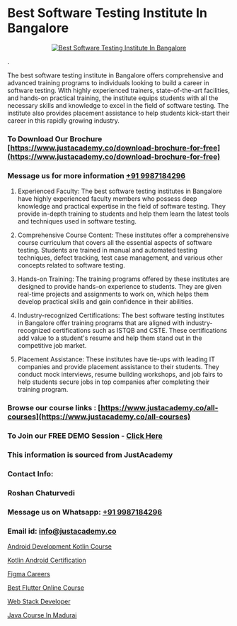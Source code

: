 # Best Software Testing Institute In Bangalore

<p align="center">
  <a href="https://justacademy.co/program-detail/software-testing">
    <img src="https://justacademy.co/storage2/program_images/1704700438.webp" alt="Best Software Testing Institute In Bangalore">
  </a>
</p>
.

The best software testing institute in Bangalore offers comprehensive and advanced training programs to individuals looking to build a career in software testing. With highly experienced trainers, state-of-the-art facilities, and hands-on practical training, the institute equips students with all the necessary skills and knowledge to excel in the field of software testing. The institute also provides placement assistance to help students kick-start their career in this rapidly growing industry.
### To Download Our Brochure [https://www.justacademy.co/download-brochure-for-free](https://www.justacademy.co/download-brochure-for-free)
### Message us for more information [+91 9987184296](https://api.whatsapp.com/send?phone=919987184296)
1) Experienced Faculty: The best software testing institutes in Bangalore have highly experienced faculty members who possess deep knowledge and practical expertise in the field of software testing. They provide in-depth training to students and help them learn the latest tools and techniques used in software testing.

2) Comprehensive Course Content: These institutes offer a comprehensive course curriculum that covers all the essential aspects of software testing. Students are trained in manual and automated testing techniques, defect tracking, test case management, and various other concepts related to software testing.

3) Hands-on Training: The training programs offered by these institutes are designed to provide hands-on experience to students. They are given real-time projects and assignments to work on, which helps them develop practical skills and gain confidence in their abilities.

4) Industry-recognized Certifications: The best software testing institutes in Bangalore offer training programs that are aligned with industry-recognized certifications such as ISTQB and CSTE. These certifications add value to a student's resume and help them stand out in the competitive job market.

5) Placement Assistance: These institutes have tie-ups with leading IT companies and provide placement assistance to their students. They conduct mock interviews, resume building workshops, and job fairs to help students secure jobs in top companies after completing their training program.

### Browse our course links : [https://www.justacademy.co/all-courses](https://www.justacademy.co/all-courses) 
### To Join our FREE DEMO Session - [Click Here](https://www.justacademy.co/register-for-course-demo)


### This information is sourced from JustAcademy
### Contact Info:
### Roshan Chaturvedi
### Message us on Whatsapp: [+91 9987184296](https://api.whatsapp.com/send?phone=919987184296)
### Email id: [info@justacademy.co](mailto:info@justacademy.co)
                
[Android Development Kotlin Course](https://www.linkedin.com/pulse/android-development-kotlin-course-justacademy-mumbai-9vyqf/)

[Kotlin Android Certification](https://www.linkedin.com/pulse/kotlin-android-certification-justacademy-jvfgf/)

[Figma Careers](https://medium.com/@prempja40/figma-careers-872f65f2a3f0)

[Best Flutter Online Course](https://medium.com/@prempja40/best-flutter-online-course-7f868cb40bb3)

[Web Stack Developer](https://justacademyin.github.io/Articles/Web-Stack-Developer)

[Java Course In Madurai](https://justacademyin.github.io/justacademy/Java-Course-In-Madurai)

